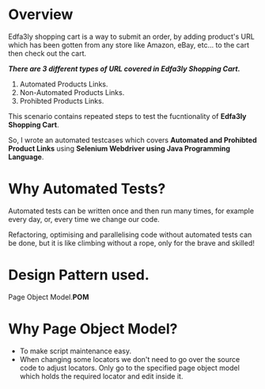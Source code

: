 # Overview

Edfa3ly shopping cart is a way to submit an order, by adding product's URL which has been gotten from any store like Amazon, eBay, etc… to the cart then check out the cart.

***There are 3 different types of URL covered in Edfa3ly Shopping Cart.***
1. Automated Products Links.
2. Non-Automated Products Links.
3. Prohibted Products Links.


This scenario contains repeated steps to test the fucntionality of **Edfa3ly Shopping Cart**.

So, I wrote an automated testcases which covers **Automated and Prohibted Product Links** using **Selenium Webdriver using Java Programming Language**.

# Why Automated Tests?

Automated tests can be written once and then run many times, for example every day, or, every time we change our code.

Refactoring, optimising and parallelising code without automated tests can be done, but it is like climbing without a rope, only for the brave and skilled!

# Design Pattern used.
Page Object Model.**POM**

# Why Page Object Model?

- To make script maintenance easy.
- When changing some locators we don't need to go over the source code to adjust locators. Only go to the specified page object model which holds the required locator and edit inside it.


